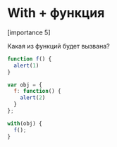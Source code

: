 # With + функция

[importance 5]

Какая из функций будет вызвана?

```js
function f() {
  alert(1)
}

var obj = {
  f: function() {
    alert(2)
  }
};

with(obj) {
  f();
}
```


